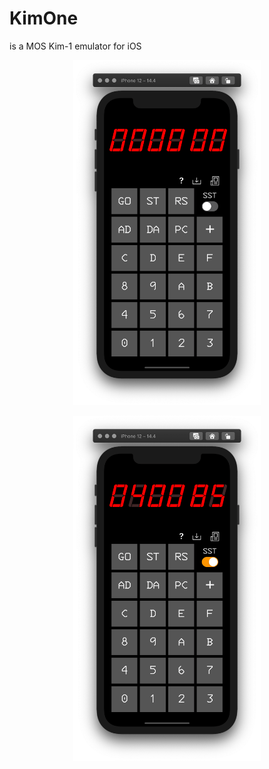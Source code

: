 # KimOne

is a MOS Kim-1 emulator for iOS

<p align="center">
<img alt="Startup interface" src="img/sc1.png" title="Startup interface" width="300px" hspace="30px" />
</p>

<p align="center">
<img alt="Running interface" src="img/sc2.png" title="Startup interface" width="300px" hspace="30px" />
</p>
